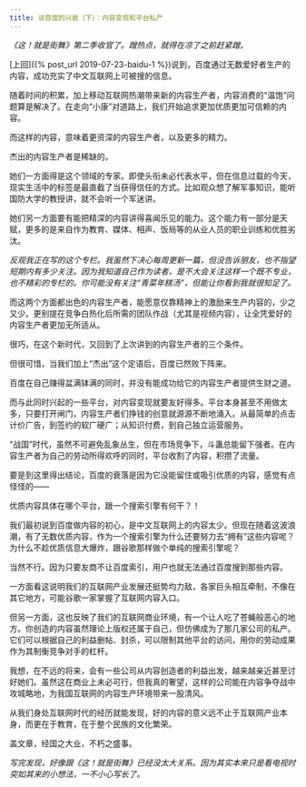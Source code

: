```yaml
---
title: 谈百度的兴衰（下）：内容变现和平台私产
---
```


*《这！就是街舞》第二季收官了。蹭热点，就得在凉了之前赶紧蹭。*

[上回]({% post_url 2019-07-23-baidu-1 %})说到，百度通过无数爱好者生产的内容，成功充实了中文互联网上可被搜的信息。

随着时间的积累，加上移动互联网热潮带来新的内容生产者，内容消费的“温饱”问题算是解决了。在走向“小康”对道路上，我们开始追求更加优质更加可信赖的内容。

而这样的内容，意味着更资深的内容生产者，以及更多的精力。

杰出的内容生产者是稀缺的。

她们一方面得是这个领域的专家。即使头衔未必代表水平，但在信息过载的今天，现实生活中的标签是最直截了当获得信任的方式。比如观众想了解军事知识，能听国防大学的教授讲，就不会听一个军迷讲。



她们另一方面要有能把精深的内容讲得喜闻乐见的能力。这个能力有一部分是天赋，更多的是来自作为教育、媒体、相声、饭局等的从业人员的职业训练和优胜劣汰。

*反观我正在写的这个专栏。我虽然下决心每周更新一篇，但没告诉朋友，也不指望短期内有多少关注。因为我知道自己作为读者，是不大会关注这样一个既不专业，也不精彩的专栏的。你可能没有关注“青菜年糕汤”，但能让你看到我就很知足了。*

而这两个方面都出色的内容生产者，能愿意仅靠精神上的激励来生产内容的，少之又少。更别提在竞争白热化后所需的团队作战（尤其是视频内容），让全凭爱好的内容生产者更加无所适从。

很巧，在这个新时代，又回到了上次讲到的内容生产者的三个条件。

但很可惜，当我们加上“杰出”这个定语后，百度已然败下阵来。

百度在自己赚得盆满钵满的同时，并没有能成功给它的内容生产者提供生财之道。



而与此同时兴起的一些平台，对内容变现就要友好得多。平台本身甚至不用做太多，只要打开闸门，内容生产者们挣钱的创意就源源不断地涌入。从最简单的点击计价广告，到签约的软广硬广；从知识付费，到自己独立运营服务。

“战国”时代，虽然不可避免乱象丛生，但在市场竞争下，斗蛊总能留下强者。在内容生产者为自己的劳动所得欢呼的同时，平台收割了内容，积攒了流量。

要是到这里得出结论，百度的衰落是因为它没能留住或吸引优质的内容，感觉有点怪怪的——

优质内容具体在哪个平台，跟一个搜索引擎有何干？！

我们最初说到百度做内容的初心，是中文互联网上的内容太少。但现在随着这波浪潮，有了无数优质内容，作为一个搜索引擎为什么还要努力去“拥有”这些内容呢？为什么不趁优质信息大爆炸，跟谷歌那样做个单纯的搜索引擎呢？



当然不行。因为只要友商不让百度索引，用户也就无法通过百度搜到那些内容。

一方面看这说明我们的互联网产业发展还挺势均力敌，各家巨头相互牵制，不像在其它地方，可能谷歌一家掌握了互联网内容入口。

但另一方面，这也反映了我们的互联网商业环境，有一个让人吃了苍蝇般恶心的地方。你创造的内容虽然理论上版权还属于自己，但仿佛成为了那几家公司的私产。它们可以根据自己的利益删帖、封杀，可以限制其他平台的访问，用你的劳动成果作为其制衡竞争对手的杠杆。

我想，在不远的将来，会有一些公司从内容创造者的利益出发，越来越亲近甚至讨好她们。虽然这在商业上未必可行，但我真的奢望，这样的公司能在内容争夺战中攻城略地，为我国互联网的内容生产环境带来一股清风。

从我们身处互联网时代的经历就能发现，好的内容的意义远不止于互联网产业本身，而更在于教育，在于整个民族的文化繁荣。

盖文章，经国之大业，不朽之盛事。

*写完发现，好像跟《这！就是街舞》已经没太大关系。因为其实本来只是看电视时突如其来的小想法，一不小心写长了。*
